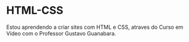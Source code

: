 # HTML-CSS
Estou aprendendo a criar sites com HTML e CSS, atraves do Curso em Video com o Professor Gustavo Guanabara.
